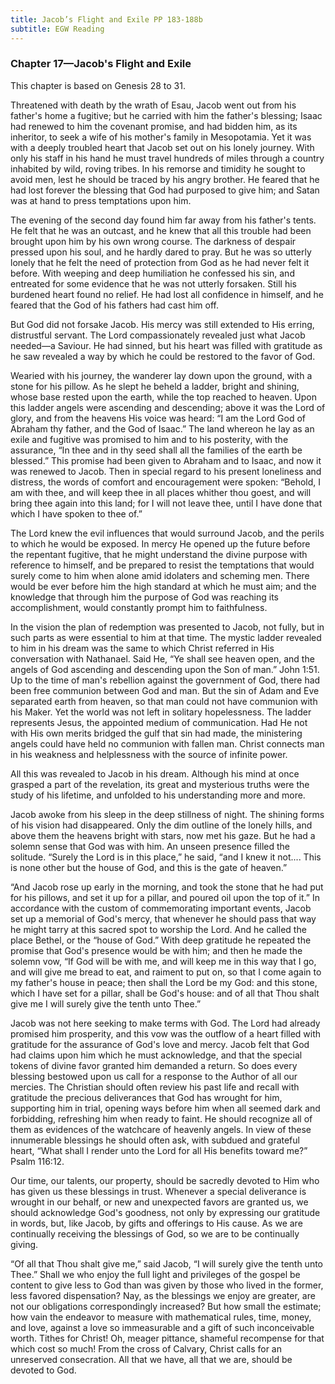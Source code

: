 ```yaml
---
title: Jacob’s Flight and Exile PP 183-188b
subtitle: EGW Reading
---
```


### Chapter 17—Jacob's Flight and Exile

This chapter is based on Genesis 28 to 31.

Threatened with death by the wrath of Esau, Jacob went out from his father's home a fugitive; but he carried with him the father's blessing; Isaac had renewed to him the covenant promise, and had bidden him, as its inheritor, to seek a wife of his mother's family in Mesopotamia. Yet it was with a deeply troubled heart that Jacob set out on his lonely journey. With only his staff in his hand he must travel hundreds of miles through a country inhabited by wild, roving tribes. In his remorse and timidity he sought to avoid men, lest he should be traced by his angry brother. He feared that he had lost forever the blessing that God had purposed to give him; and Satan was at hand to press temptations upon him.

The evening of the second day found him far away from his father's tents. He felt that he was an outcast, and he knew that all this trouble had been brought upon him by his own wrong course. The darkness of despair pressed upon his soul, and he hardly dared to pray. But he was so utterly lonely that he felt the need of protection from God as he had never felt it before. With weeping and deep humiliation he confessed his sin, and entreated for some evidence that he was not utterly forsaken. Still his burdened heart found no relief. He had lost all confidence in himself, and he feared that the God of his fathers had cast him off.

But God did not forsake Jacob. His mercy was still extended to His erring, distrustful servant. The Lord compassionately revealed just what Jacob needed—a Saviour. He had sinned, but his heart was filled with gratitude as he saw revealed a way by which he could be restored to the favor of God.

Wearied with his journey, the wanderer lay down upon the ground, with a stone for his pillow. As he slept he beheld a ladder, bright and shining, whose base rested upon the earth, while the top reached to heaven. Upon this ladder angels were ascending and descending; above it was the Lord of glory, and from the heavens His voice was heard: “I am the Lord God of Abraham thy father, and the God of Isaac.” The land whereon he lay as an exile and fugitive was promised to him and to his posterity, with the assurance, “In thee and in thy seed shall all the families of the earth be blessed.” This promise had been given to Abraham and to Isaac, and now it was renewed to Jacob. Then in special regard to his present loneliness and distress, the words of comfort and encouragement were spoken: “Behold, I am with thee, and will keep thee in all places whither thou goest, and will bring thee again into this land; for I will not leave thee, until I have done that which I have spoken to thee of.”

The Lord knew the evil influences that would surround Jacob, and the perils to which he would be exposed. In mercy He opened up the future before the repentant fugitive, that he might understand the divine purpose with reference to himself, and be prepared to resist the temptations that would surely come to him when alone amid idolaters and scheming men. There would be ever before him the high standard at which he must aim; and the knowledge that through him the purpose of God was reaching its accomplishment, would constantly prompt him to faithfulness.

In the vision the plan of redemption was presented to Jacob, not fully, but in such parts as were essential to him at that time. The mystic ladder revealed to him in his dream was the same to which Christ referred in His conversation with Nathanael. Said He, “Ye shall see heaven open, and the angels of God ascending and descending upon the Son of man.” John 1:51. Up to the time of man's rebellion against the government of God, there had been free communion between God and man. But the sin of Adam and Eve separated earth from heaven, so that man could not have communion with his Maker. Yet the world was not left in solitary hopelessness. The ladder represents Jesus, the appointed medium of communication. Had He not with His own merits bridged the gulf that sin had made, the ministering angels could have held no communion with fallen man. Christ connects man in his weakness and helplessness with the source of infinite power.

All this was revealed to Jacob in his dream. Although his mind at once grasped a part of the revelation, its great and mysterious truths were the study of his lifetime, and unfolded to his understanding more and more.

Jacob awoke from his sleep in the deep stillness of night. The shining forms of his vision had disappeared. Only the dim outline of the lonely hills, and above them the heavens bright with stars, now met his gaze. But he had a solemn sense that God was with him. An unseen presence filled the solitude. “Surely the Lord is in this place,” he said, “and I knew it not.... This is none other but the house of God, and this is the gate of heaven.”

“And Jacob rose up early in the morning, and took the stone that he had put for his pillows, and set it up for a pillar, and poured oil upon the top of it.” In accordance with the custom of commemorating important events, Jacob set up a memorial of God's mercy, that whenever he should pass that way he might tarry at this sacred spot to worship the Lord. And he called the place Bethel, or the “house of God.” With deep gratitude he repeated the promise that God's presence would be with him; and then he made the solemn vow, “If God will be with me, and will keep me in this way that I go, and will give me bread to eat, and raiment to put on, so that I come again to my father's house in peace; then shall the Lord be my God: and this stone, which I have set for a pillar, shall be God's house: and of all that Thou shalt give me I will surely give the tenth unto Thee.”

Jacob was not here seeking to make terms with God. The Lord had already promised him prosperity, and this vow was the outflow of a heart filled with gratitude for the assurance of God's love and mercy. Jacob felt that God had claims upon him which he must acknowledge, and that the special tokens of divine favor granted him demanded a return. So does every blessing bestowed upon us call for a response to the Author of all our mercies. The Christian should often review his past life and recall with gratitude the precious deliverances that God has wrought for him, supporting him in trial, opening ways before him when all seemed dark and forbidding, refreshing him when ready to faint. He should recognize all of them as evidences of the watchcare of heavenly angels. In view of these innumerable blessings he should often ask, with subdued and grateful heart, “What shall I render unto the Lord for all His benefits toward me?” Psalm 116:12.

Our time, our talents, our property, should be sacredly devoted to Him who has given us these blessings in trust. Whenever a special deliverance is wrought in our behalf, or new and unexpected favors are granted us, we should acknowledge God's goodness, not only by expressing our gratitude in words, but, like Jacob, by gifts and offerings to His cause. As we are continually receiving the blessings of God, so we are to be continually giving.

“Of all that Thou shalt give me,” said Jacob, “I will surely give the tenth unto Thee.” Shall we who enjoy the full light and privileges of the gospel be content to give less to God than was given by those who lived in the former, less favored dispensation? Nay, as the blessings we enjoy are greater, are not our obligations correspondingly increased? But how small the estimate; how vain the endeavor to measure with mathematical rules, time, money, and love, against a love so immeasurable and a gift of such inconceivable worth. Tithes for Christ! Oh, meager pittance, shameful recompense for that which cost so much! From the cross of Calvary, Christ calls for an unreserved consecration. All that we have, all that we are, should be devoted to God.